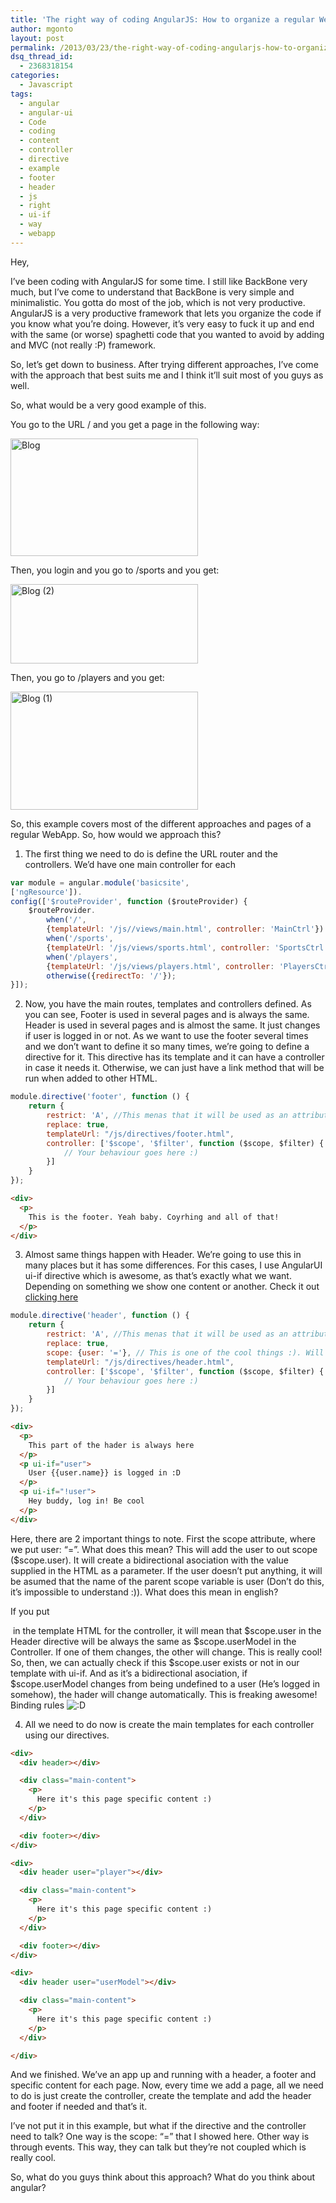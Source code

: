 ```yaml
---
title: 'The right way of coding AngularJS: How to organize a regular WebApp. Basic Example'
author: mgonto
layout: post
permalink: /2013/03/23/the-right-way-of-coding-angularjs-how-to-organize-a-regular-webapp/
dsq_thread_id:
  - 2368318154
categories:
  - Javascript
tags:
  - angular
  - angular-ui
  - Code
  - coding
  - content
  - controller
  - directive
  - example
  - footer
  - header
  - js
  - right
  - ui-if
  - way
  - webapp
---
```

Hey,

I&#8217;ve been coding with AngularJS for some time. I still like BackBone very much, but I&#8217;ve come to understand that BackBone is very simple and minimalistic. You gotta do most of the job, which is not very productive. AngularJS is a very productive framework that lets you organize the code if you know what you&#8217;re doing. However, it&#8217;s very easy to fuck it up and end with the same (or worse) spaghetti code that you wanted to avoid by adding and MVC (not really :P) framework.

So, let&#8217;s get down to business. After trying different approaches, I&#8217;ve come with the approach that best suits me and I think it&#8217;ll suit most of you guys as well.

So, what would be a very good example of this.

You go to the URL / and you get a page in the following way:

<a href="http://gon.to/wp-content/uploads/2013/03/Blog.png" rel="lightbox" title="The right way of coding AngularJS: How to organize a regular WebApp. Basic Example"><img class="aligncenter size-medium wp-image-272" alt="Blog" src="http://gon.to/wp-content/uploads/2013/03/Blog-300x188.png" width="300" height="188" /></a>

Then, you login and you go to /sports and you get:

<a href="http://gon.to/wp-content/uploads/2013/03/Blog-2.png" rel="lightbox" title="The right way of coding AngularJS: How to organize a regular WebApp. Basic Example"><img class="aligncenter size-medium wp-image-271" alt="Blog (2)" src="http://gon.to/wp-content/uploads/2013/03/Blog-2-300x127.png" width="300" height="127" /></a>

Then, you go to /players and you get:

<a href="http://gon.to/wp-content/uploads/2013/03/Blog-1.png" rel="lightbox" title="The right way of coding AngularJS: How to organize a regular WebApp. Basic Example"><img class="aligncenter size-medium wp-image-270" alt="Blog (1)" src="http://gon.to/wp-content/uploads/2013/03/Blog-1-300x189.png" width="300" height="189" /></a>

So, this example covers most of the different approaches and pages of a regular WebApp. So, how would we approach this?

1) The first thing we need to do is define the URL router and the controllers. We&#8217;d have one main controller for each

````js
var module = angular.module('basicsite',
['ngResource']).
config(['$routeProvider', function ($routeProvider) {
    $routeProvider.
        when('/',
        {templateUrl: '/js//views/main.html', controller: 'MainCtrl'}).
        when('/sports',
        {templateUrl: '/js/views/sports.html', controller: 'SportsCtrl'}).
        when('/players',
        {templateUrl: '/js/views/players.html', controller: 'PlayersCtrl'}).
        otherwise({redirectTo: '/'});
}]);
````

2) Now, you have the main routes, templates and controllers defined. As you can see, Footer is used in several pages and is always the same. Header is used in several pages and is almost the same. It just changes if user is logged in or not. As we want to use the footer several times and we don&#8217;t want to define it so many times, we&#8217;re going to define a directive for it. This directive has its template and it can have a controller in case it needs it. Otherwise, we can just have a link method that will be run when added to other HTML.

````js
module.directive('footer', function () {
    return {
        restrict: 'A', //This menas that it will be used as an attribute and NOT as an element. I don't like creating custom HTML elements
        replace: true,
        templateUrl: "/js/directives/footer.html",
        controller: ['$scope', '$filter', function ($scope, $filter) {
            // Your behaviour goes here :)
        }]
    }
});
````

```html  
<div>
  <p>
    This is the footer. Yeah baby. Coyrhing and all of that!
  </p>
</div>
```

3) Almost same things happen with Header. We&#8217;re going to use this in many places but it has some differences. For this cases, I use AngularUI ui-if directive which is awesome, as that&#8217;s exactly what we want. Depending on something we show one content or another. Check it out [clicking here][1]

````js
module.directive('header', function () {
    return {
        restrict: 'A', //This menas that it will be used as an attribute and NOT as an element. I don't like creating custom HTML elements
        replace: true,
        scope: {user: '='}, // This is one of the cool things :). Will be explained in post.
        templateUrl: "/js/directives/header.html",
        controller: ['$scope', '$filter', function ($scope, $filter) {
            // Your behaviour goes here :)
        }]
    }
});
````
````html
<div>
  <p>
    This part of the hader is always here
  </p>
  <p ui-if="user">
    User {{user.name}} is logged in :D
  </p>
  <p ui-if="!user">
    Hey buddy, log in! Be cool
  </p>
</div>
````

Here, there are 2 important things to note. First the scope attribute, where we put user: &#8220;=&#8221;. What does this mean? This will add the user to out scope ($scope.user). It will create a bidirectional asociation with the value supplied in the HTML as a parameter. If the user doesn&#8217;t put anything, it will be asumed that the name of the parent scope variable is user (Don&#8217;t do this, it&#8217;s impossible to understand :)). What does this mean in english?

If you put <div header user=&#8221;userModel&#8221;> in the template HTML for the controller, it will mean that $scope.user in the Header directive will be always the same as $scope.userModel in the Controller. If one of them changes, the other will change. This is really cool! So, then, we can actually check if this $scope.user exists or not in our template with ui-if. And as it&#8217;s a bidirectional asociation, if $scope.userModel changes from being undefined to a user (He&#8217;s logged in somehow), the hader will change automatically. This is freaking awesome! Binding rules <img src="http://gon.to/wp-includes/images/smilies/icon_biggrin.gif" alt=":D" class="wp-smiley" />

4) All we need to do now is create the main templates for each controller using our directives.

````html
<div>
  <div header></div>

  <div class="main-content">
    <p>
      Here it's this page specific content :)
    </p>
  </div>

  <div footer></div>
</div>
````

````html
<div>
  <div header user="player"></div>

  <div class="main-content">
    <p>
      Here it's this page specific content :)
    </p>
  </div>

  <div footer></div>
</div>
````

````html
<div>
  <div header user="userModel"></div>

  <div class="main-content">
    <p>
      Here it's this page specific content :)
    </p>
  </div>

</div>
````

And we finished. We&#8217;ve an app up and running with a header, a footer and specific content for each page. Now, every time we add a page, all we need to do is just create the controller, create the template and add the header and footer if needed and that&#8217;s it.

I&#8217;ve not put it in this example, but what if the directive and the controller need to talk? One way is the scope: &#8220;=&#8221; that I showed here. Other way is through events. This way, they can talk but they&#8217;re not coupled which is really cool.

So, what do you guys think about this approach? What do you think about angular?

 [1]: https://github.com/angular-ui/angular-ui/blob/master/modules/directives/if/if.js
